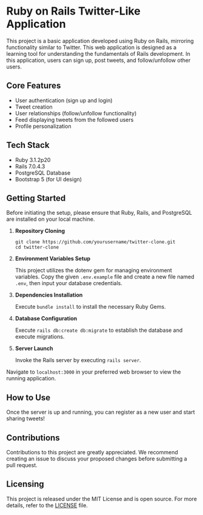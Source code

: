# Ruby on Rails Twitter-Like Application

This project is a basic application developed using Ruby on Rails, mirroring functionality similar to Twitter. This web application is designed as a learning tool for understanding the fundamentals of Rails development. In this application, users can sign up, post tweets, and follow/unfollow other users.

## Core Features

- User authentication (sign up and login)
- Tweet creation
- User relationships (follow/unfollow functionality)
- Feed displaying tweets from the followed users
- Profile personalization

## Tech Stack

- Ruby 3.1.2p20
- Rails 7.0.4.3
- PostgreSQL Database
- Bootstrap 5 (for UI design)

## Getting Started

Before initiating the setup, please ensure that Ruby, Rails, and PostgreSQL are installed on your local machine.

1. **Repository Cloning**

    ```
    git clone https://github.com/yourusername/twitter-clone.git
    cd twitter-clone
    ```

2. **Environment Variables Setup**

    This project utilizes the dotenv gem for managing environment variables. Copy the given `.env.example` file and create a new file named `.env`, then input your database credentials.

3. **Dependencies Installation**

    Execute `bundle install` to install the necessary Ruby Gems.

4. **Database Configuration**

    Execute `rails db:create db:migrate` to establish the database and execute migrations.

5. **Server Launch**

    Invoke the Rails server by executing `rails server`.

Navigate to `localhost:3000` in your preferred web browser to view the running application.

## How to Use

Once the server is up and running, you can register as a new user and start sharing tweets!

## Contributions

Contributions to this project are greatly appreciated. We recommend creating an issue to discuss your proposed changes before submitting a pull request.

## Licensing

This project is released under the MIT License and is open source. For more details, refer to the [LICENSE](LICENSE) file.
